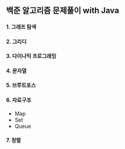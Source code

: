## 백준 알고리즘 문제풀이 with Java

#### 1. 그래프 탐색
#### 2. 그리디
#### 3. 다이나믹 프로그래밍
#### 4. 문자열
#### 5. 브루트포스
#### 6. 자료구조
   * Map
   * Set
   * Queue
#### 7. 정렬
